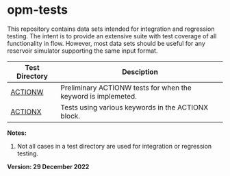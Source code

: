 # opm-tests
This repository contains data sets intended for integration and regression testing. The intent is to provide an extensive suite with test coverage of all functionality in flow. However, most data sets should be useful for any reservoir simulator supporting the same input format.

Test Directory                   | Desciption                                                                                                         |
-------------------------------- |--------------------------------------------------------------------------------------------------------------------|
[ACTIONW](actionw/ACTIONW.md)    | Preliminary ACTIONW tests for when the keyword is implemeted.                                                      |
[ACTIONX](actionx/ACTIONX.md)     | Tests using various keywords in the ACTIONX block.                                              |

**Notes:** 

1. Not all cases in a test directory are used for integration or regression testing.  

**Version: 29 December 2022**
